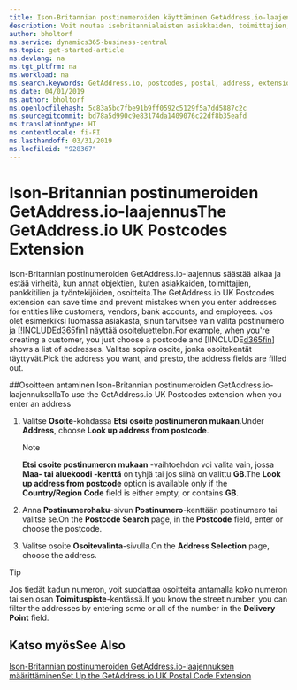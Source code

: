 ```yaml
---
title: Ison-Britannian postinumeroiden käyttäminen GetAddress.io-laajennuksella | Microsoft Docs
description: Voit noutaa isobritannialaisten asiakkaiden, toimittajien, työntekijöiden ja pankkien osoitteita GetAddress.io-palvelusta.
author: bholtorf
ms.service: dynamics365-business-central
ms.topic: get-started-article
ms.devlang: na
ms.tgt_pltfrm: na
ms.workload: na
ms.search.keywords: GetAddress.io, postcodes, postal, address, extension
ms.date: 04/01/2019
ms.author: bholtorf
ms.openlocfilehash: 5c83a5bc7fbe91b9ff0592c5129f5a7dd5887c2c
ms.sourcegitcommit: bd78a5d990c9e83174da1409076c22df8b35eafd
ms.translationtype: HT
ms.contentlocale: fi-FI
ms.lasthandoff: 03/31/2019
ms.locfileid: "928367"
---
```

# <a name="the-getaddressio-uk-postcodes-extension"></a><span data-ttu-id="da7d4-103">Ison-Britannian postinumeroiden GetAddress.io-laajennus</span><span class="sxs-lookup"><span data-stu-id="da7d4-103">The GetAddress.io UK Postcodes Extension</span></span>
<span data-ttu-id="da7d4-104">Ison-Britannian postinumeroiden GetAddress.io-laajennus säästää aikaa ja estää virheitä, kun annat objektien, kuten asiakkaiden, toimittajien, pankkitilien ja työntekijöiden, osoitteita.</span><span class="sxs-lookup"><span data-stu-id="da7d4-104">The GetAddress.io UK Postcodes extension can save time and prevent mistakes when you enter addresses for entities like customers, vendors, bank accounts, and employees.</span></span> <span data-ttu-id="da7d4-105">Jos olet esimerkiksi luomassa asiakasta, sinun tarvitsee vain valita postinumero ja [!INCLUDE[d365fin](includes/d365fin_md.md)] näyttää osoiteluettelon.</span><span class="sxs-lookup"><span data-stu-id="da7d4-105">For example, when you're creating a customer, you just choose a postcode and [!INCLUDE[d365fin](includes/d365fin_md.md)] shows a list of addresses.</span></span> <span data-ttu-id="da7d4-106">Valitse sopiva osoite, jonka osoitekentät täyttyvät.</span><span class="sxs-lookup"><span data-stu-id="da7d4-106">Pick the address you want, and presto, the address fields are filled out.</span></span>  

##<a name="to-use-the-getaddressio-uk-postcodes-extension-when-you-enter-an-address"></a><span data-ttu-id="da7d4-107">Osoitteen antaminen Ison-Britannian postinumeroiden GetAddress.io-laajennuksella</span><span class="sxs-lookup"><span data-stu-id="da7d4-107">To use the GetAddress.io UK Postcodes extension when you enter an address</span></span>
1. <span data-ttu-id="da7d4-108">Valitse **Osoite**-kohdassa **Etsi osoite postinumeron mukaan**.</span><span class="sxs-lookup"><span data-stu-id="da7d4-108">Under **Address**, choose **Look up address from postcode**.</span></span>  

    > [!NOTE]  
    >   <span data-ttu-id="da7d4-109">**Etsi osoite postinumeron mukaan** -vaihtoehdon voi valita vain, jossa **Maa- tai aluekoodi -kenttä** on tyhjä tai jos siinä on valittu **GB**.</span><span class="sxs-lookup"><span data-stu-id="da7d4-109">The **Look up address from postcode** option is available only if the **Country/Region Code** field is either empty, or contains **GB**.</span></span>
2. <span data-ttu-id="da7d4-110">Anna **Postinumerohaku**-sivun **Postinumero**-kenttään postinumero tai valitse se.</span><span class="sxs-lookup"><span data-stu-id="da7d4-110">On the **Postcode Search** page, in the **Postcode** field, enter or choose the postcode.</span></span>  
3. <span data-ttu-id="da7d4-111">Valitse osoite **Osoitevalinta**-sivulla.</span><span class="sxs-lookup"><span data-stu-id="da7d4-111">On the **Address Selection** page, choose the address.</span></span>  

> [!TIP]  
>   <span data-ttu-id="da7d4-112">Jos tiedät kadun numeron, voit suodattaa osoitteita antamalla koko numeron tai sen osan **Toimituspiste**-kentässä.</span><span class="sxs-lookup"><span data-stu-id="da7d4-112">If you know the street number, you can filter the addresses by entering some or all of the number in the **Delivery Point** field.</span></span>


## <a name="see-also"></a><span data-ttu-id="da7d4-113">Katso myös</span><span class="sxs-lookup"><span data-stu-id="da7d4-113">See Also</span></span>
[<span data-ttu-id="da7d4-114">Ison-Britannian postinumeroiden GetAddress.io-laajennuksen määrittäminen</span><span class="sxs-lookup"><span data-stu-id="da7d4-114">Set Up the GetAddress.io UK Postal Code Extension</span></span>](LocalFunctionality/UnitedKingdom/uk-setup-postal-code-service.md)
